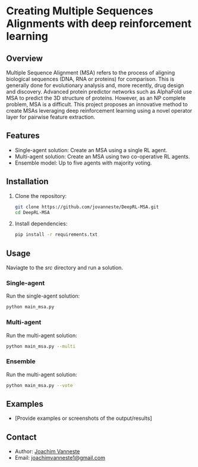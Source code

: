 # Creating Multiple Sequences Alignments with deep reinforcement learning 

## Overview
Multiple Sequence Alignment (MSA) refers to the process of aligning biological sequences (DNA, RNA or proteins) for comparison. This is generally done for evolutionary analysis and, more recently, drug design and discovery. Advanced protein predictor networks such as AlphaFold use MSA to predict the 3D structure of proteins. However, as an NP complete problem, MSA is a difficult. This project proposes an innovative method to create MSAs leveraging deep reinforcement learning using a novel operator layer for pairwise feature extraction. 

## Features
- Single-agent solution: Create an MSA using a single RL agent. 
- Multi-agent solution: Create an MSA using two co-operative RL agents. 
- Ensemble model: Up to five agents with majority voting.

## Installation
1. Clone the repository:
    ```sh
    git clone https://github.com/jovanneste/DeepRL-MSA.git
    cd DeepRL-MSA
    ```

2. Install dependencies:
    ```sh
    pip install -r requirements.txt
    ```

## Usage

Naviagte to the *src* directory and run a solution.

### Single-agent 
Run the single-agent solution:


```sh
python main_msa.py 
```

### Multi-agent 
Run the multi-agent solution:

```sh
python main_msa.py --multi
```

### Ensemble 
Run the multi-agent solution:

```sh
python main_msa.py --vote
```


## Examples
- [Provide examples or screenshots of the output/results]


## Contact
- Author: [Joachim Vanneste](https://github.com/jovanneste)
- Email: joachimvanneste1@gmail.com

